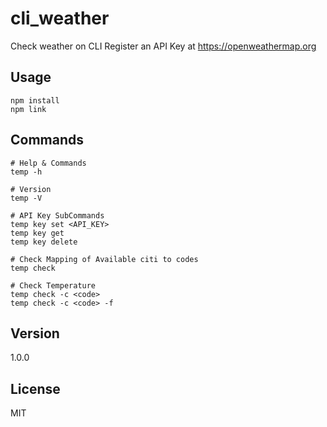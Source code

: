 # cli_weather
Check weather on CLI
Register an API Key at https://openweathermap.org

## Usage
```
npm install
npm link
```

## Commands
```
# Help & Commands
temp -h

# Version
temp -V

# API Key SubCommands
temp key set <API_KEY>
temp key get
temp key delete

# Check Mapping of Available citi to codes
temp check

# Check Temperature
temp check -c <code>
temp check -c <code> -f
```

## Version
1.0.0

## License
MIT
